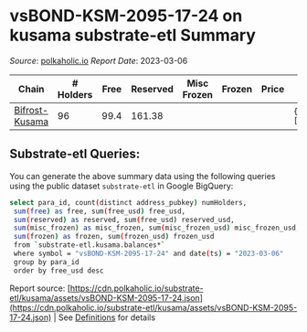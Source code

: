 # vsBOND-KSM-2095-17-24 on kusama substrate-etl Summary

_Source_: [polkaholic.io](https://polkaholic.io) *Report Date*: 2023-03-06



| Chain | # Holders | Free | Reserved | Misc Frozen | Frozen | Price | AssetID |
| ----- | --------- | ---- | -------- | ----------- | ------ | ----- | ------- |
| [Bifrost-Kusama](/kusama/2001-bifrost-ksm) | 96 | 99.4  | 161.38  |    |   |  | `{"VSBond":["KSM","2,095","17","24"]}` |

## Substrate-etl Queries:
You can generate the above summary data using the following queries using the public dataset `substrate-etl` in Google BigQuery:
```bash
select para_id, count(distinct address_pubkey) numHolders, 
 sum(free) as free, sum(free_usd) free_usd,
 sum(reserved) as reserved, sum(free_usd) reserved_usd,
 sum(misc_frozen) as misc_frozen, sum(misc_frozen_usd) misc_frozen_usd,
 sum(frozen) as frozen, sum(frozen_usd) frozen_usd
 from `substrate-etl.kusama.balances*` 
 where symbol = "vsBOND-KSM-2095-17-24" and date(ts) = "2023-03-06"
 group by para_id
 order by free_usd desc
```


Report source: [https://cdn.polkaholic.io/substrate-etl/kusama/assets/vsBOND-KSM-2095-17-24.json](https://cdn.polkaholic.io/substrate-etl/kusama/assets/vsBOND-KSM-2095-17-24.json) | See [Definitions](/DEFINITIONS.md) for details
